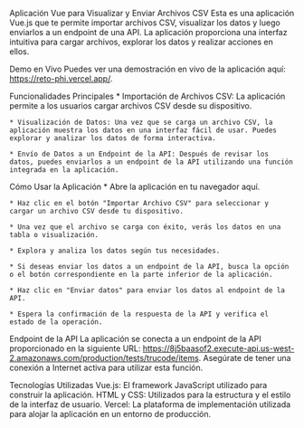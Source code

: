 Aplicación Vue para Visualizar y Enviar Archivos CSV
    Esta es una aplicación Vue.js que te permite importar archivos CSV, visualizar los datos y luego enviarlos a un endpoint de una API. La aplicación proporciona una interfaz intuitiva para cargar archivos, explorar los datos y realizar     acciones en ellos.

Demo en Vivo
    Puedes ver una demostración en vivo de la aplicación aquí: https://reto-phi.vercel.app/.

Funcionalidades Principales
    * Importación de Archivos CSV: La aplicación permite a los usuarios cargar archivos CSV desde su dispositivo.

    * Visualización de Datos: Una vez que se carga un archivo CSV, la aplicación muestra los datos en una interfaz fácil de usar. Puedes explorar y analizar los datos de forma interactiva.

    * Envío de Datos a un Endpoint de la API: Después de revisar los datos, puedes enviarlos a un endpoint de la API utilizando una función integrada en la aplicación.

Cómo Usar la Aplicación
    * Abre la aplicación en tu navegador aquí.

    * Haz clic en el botón "Importar Archivo CSV" para seleccionar y cargar un archivo CSV desde tu dispositivo.

    * Una vez que el archivo se carga con éxito, verás los datos en una tabla o visualización.

    * Explora y analiza los datos según tus necesidades.

    * Si deseas enviar los datos a un endpoint de la API, busca la opción o el botón correspondiente en la parte inferior de la aplicación.

    * Haz clic en "Enviar datos" para enviar los datos al endpoint de la API.

    * Espera la confirmación de la respuesta de la API y verifica el estado de la operación.

Endpoint de la API
La aplicación se conecta a un endpoint de la API proporcionado en la siguiente URL: https://8j5baasof2.execute-api.us-west-2.amazonaws.com/production/tests/trucode/items. Asegúrate de tener una conexión a Internet activa para utilizar esta función.

Tecnologías Utilizadas
Vue.js: El framework JavaScript utilizado para construir la aplicación.
HTML y CSS: Utilizados para la estructura y el estilo de la interfaz de usuario.
Vercel: La plataforma de implementación utilizada para alojar la aplicación en un entorno de producción.
